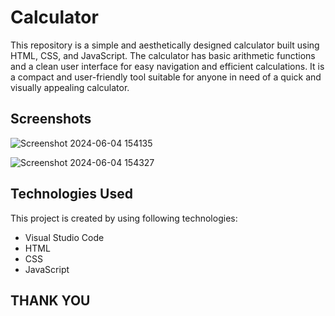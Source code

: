 
# Calculator
This repository is a simple and aesthetically designed calculator built using HTML, CSS, and JavaScript. The calculator has basic arithmetic functions and a clean user interface for easy navigation and efficient calculations. It is a compact and user-friendly tool suitable for anyone in need of a quick and visually appealing calculator.




## Screenshots
![Screenshot 2024-06-04 154135](https://github.com/prathamsingh19/Calculator/assets/168055736/7cfaa154-4373-4c89-9d7a-b5df123199df)

![Screenshot 2024-06-04 154327](https://github.com/prathamsingh19/Calculator/assets/168055736/559b715c-2ad0-4804-b7c0-82dd75dcbd1c)







## Technologies Used

This project is created by using following
technologies:

- Visual Studio Code
- HTML
- CSS
- JavaScript


## THANK YOU
